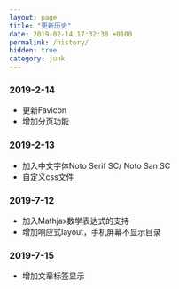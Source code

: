 ```yaml
---
layout: page
title: "更新历史"
date: 2019-02-14 17:32:38 +0100
permalink: /history/
hidden: true
category: junk
---
```

### 2019-2-14
- 更新Favicon
- 增加分页功能

### 2019-2-13
- 加入中文字体Noto Serif SC/ Noto San SC
- 自定义css文件

### 2019-7-12
- 加入Mathjax数学表达式的支持
- 增加响应式layout，手机屏幕不显示目录

### 2019-7-15
- 增加文章标签显示